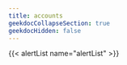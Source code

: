 ```yaml
---
title: accounts
geekdocCollapseSection: true
geekdocHidden: false
---
```


{{< alertList name="alertList" >}}

